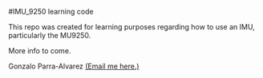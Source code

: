 #IMU_9250 learning code

This repo was created for learning purposes regarding how to use an IMU, particularly the MU9250.

More info to come. 



Gonzalo Parra-Alvarez
[(Email me here.)](mailto:gonzalo.pa@protonmail.com)